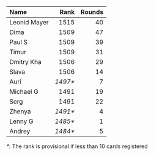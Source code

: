 Name|Rank|Rounds
:---|---:|-----:
Leonid Mayer |1515|40
Dima|1509|47
Paul S|1509|39
Timur |1509|31
Dmitry Kha|1506|29
Slava|1506|14
Auri|*1497\**|7
Michael G|1491|19
Serg|1491|22
Zhenya|*1491\**|4
Lenny G|*1485\**|1
Andrey|*1484\**|5

*\**: The rank is provisional if less than 10 cards registered
